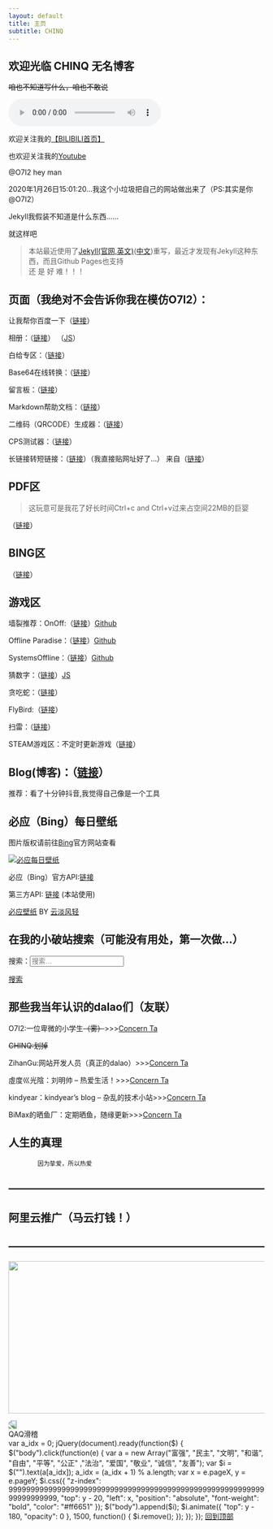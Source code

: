 ```yaml
---
layout: default
title: 主页
subtitle: CHINQ
---
```

## 欢迎光临   CHINQ 无名博客
<del>咱也不知道写什么，咱也不敢说</del><br>

<audio src="/assets/audio/123.mp3" controls="" __idm_id__="213856257"></audio>

欢迎关注我的<a href="https://space.bilibili.com/341532844">【BILIBILI首页】</a>


也欢迎关注我的<a href="https://www.youtube.com/channel/UCQzzMjMBa9Z3REpdIYaUa7g?view_as=subscriber" target="_blank">Youtube</a>
  
  
@O7I2 hey   man


2020年1月26日15:01:20...我这个小垃圾把自己的网站做出来了（PS:其实是你@O7I2）

Jekyll我假装不知道是什么东西......
 
 就这样吧

> 本站最近使用了<a href="https://jekyllrb.com/" target="_blank">Jekyll(官网,英文)</a>(<a href="https://jekyllcn.com" target="_blank">中文</a>)重写，最近才发现有Jekyll这种东西，而且Github Pages也支持<br /> 
>还 是 好 难！！！

## 页面（我绝对不会告诉你我在模仿O7I2）：

让我帮你百度一下（<a href="baiduso/so.html">链接</a>）

相册：（<a href="/img.html">链接</a>） （<a href="https://www.jb51.net/html5/704463.html">JS</a>）

白给专区：（<a href="/baigei.html">链接</a>）

Base64在线转换：（<a href="tools/base64.html">链接</a>）
 
留言板：（<a href="talk">链接</a>）
 
 Markdown帮助文档：（<a href="md">链接</a>）

二维码（QRCODE）生成器：（<a href="qrcode">链接</a>）

CPS测试器：（<a href="cps">链接</a>）

长链接转短链接：（<a href="https://nw5.cc">链接</a>）（我直接贴网址好了...） 来自（<a href="https://www.kindyear.cn">链接</a>）

## PDF区

>这玩意可是我花了好长时间Ctrl+c and Ctrl+v过来占空间22MB的巨婴<br>

（<a href="tools/pdf">链接</a>）

## BING区

（<a href="tools/bing">链接</a>）

## 游戏区

墙裂推荐：OnOff:（<a href="games/OnOff/index.html">链接</a>）<a href="https://github.com/starzonmyarmz/js13k-2018">Github</a>

Offline Paradise：（<a href="games/op/index.html">链接</a>）<a href="https://github.com/sirxemic/js13k-game">Github</a>

SystemsOffline：（<a href="games/SystemsOffline/index.html">链接</a>）<a href="https://github.com/eschatonic/SystemsOffline">Github</a>

猜数字：（<a href="games/caishuzi.html">链接</a>）<a href="http://www.codesc.net/jscss/3427.shtml">JS</a>

贪吃蛇：（<a href="games/snake.html">链接</a>）

FlyBird:（<a href="games/index.html">链接</a>）

扫雷：（<a href="saolei">链接</a>）

STEAM游戏区：不定时更新游戏（<a href="steam-games">链接</a>）

## Blog(博客)：（<a href="blog">链接</a>）

推荐：看了十分钟抖音,我觉得自己像是一个工具

## 必应（Bing）每日壁纸
图片版权请前往<a href="https://cn.bing.com" target="_blank">Bing</a>官方网站查看

<a href="https://open.saintic.com/api/bingPic/" target="_blank"><img src="https://open.saintic.com/api/bingPic/" alt="必应每日壁纸" title style></a>

必应（Bing）官方API:<a href="https://cn.bing.com/HPImageArchive.aspx?format=js&idx=0&n=1&mkt=zh-CN" target="_blank">链接</a>



第三方API: <a href="https://open.saintic.com/api/bingPic/" target="_blank">链接</a> (本站使用) <br>


<a href="https://bing.ioliu.cn/" target="_blank">必应壁纸</a>  BY  <a href="https://ioliu.cn/" target="_blank">云淡风轻</a>

## 在我的小破站搜索（可能没有用处，第一次做...）

<form role="search" method="get" class="search-form" action="https://chinqblog.github.io/">

<label>
<span class="screen-reader-text">
搜索：</span><input type="search" class="search-field" placeholder="搜索…" value name="s">
</label>

<a class="button" href="https://chinqblog.github.io" target="_blank">搜索</a>
</form>

## 那些我当年认识的dalao们（友联）

O7I2:一位卑微的小学生<del>（雾）</del>>>><a href="https://o7i2.github.io/" target="_blank">Concern Ta</a><br>

<del>CHINQ:划掉</del><br>

ZihanGu:网站开发人员（真正的dalao）>>><a href="https://zihangu.com" target="_blank">Concern Ta</a><br>

虛度巛光陰：刘明帅 – 热爱生活！>>><a href="https://lmshuai.com/" target="_blank">Concern Ta</a><br>

kindyear：kindyear’s blog – 杂乱的技术小站>>><a href="https://www.kindyear.cn/" target="_blank">Concern Ta</a><br>

BiMax的晒鱼厂：定期晒鱼，随缘更新>>><a href="https://www.bbimax.xyz/" target="_blank">Concern Ta</a><br>


##      人生的真理
            因为挚爱，所以热爱

## ————————————————————————

## 阿里云推广（马云打钱！）

## ————————————————————————

<a href="https://promotion.aliyun.com/ntms/act/qwbk.html?userCode=4wz5xqgf"><img class="alignnone size-full wp-image-195" src="https://zihangu.com/wp-content/uploads/2019/03/600x300.png" alt width="600" height="300"></a>

<div class="fill"><img style="transform: rotateY(180deg)" src="https://atlinker.cn/theme/funny.png">
<div class="cardA">
<div class="boxA translateA">
<div class="fillA">
<div id="nb" class="bubble">QAQ滑稽</div>
<script type="text/javascript">
    	/*7Core-CN - 网页鼠标点击特效（爱心）*/
        !function (e, t, a) {function r() {for (var e = 0; e < s.length; e++) s[e].alpha <= 0 ? (t.body.removeChild(s[e].el), s.splice(e, 1)) : (s[e].y--, s[e].scale += .004, s[e].alpha -= .013, s[e].el.style.cssText = "left:" + s[e].x + "px;top:" + s[e].y + "px;opacity:" + s[e].alpha + ";transform:scale(" + s[e].scale + "," + s[e].scale + ") rotate(45deg);background:" + s[e].color + ";z-index:99999");requestAnimationFrame(r)}function n() {var t = "function" == typeof e.onclick && e.onclick;e.onclick = function (e) {t && t(), o(e)}}function o(e) {var a = t.createElement("div");a.className = "heart", s.push({el: a,x: e.clientX - 5,y: e.clientY - 5,scale: 1,alpha: 1,color: c()}), t.body.appendChild(a)}function i(e) {var a = t.createElement("style");a.type = "text/css";try {a.appendChild(t.createTextNode(e))} catch (t) {a.styleSheet.cssText = e}t.getElementsByTagName("head")[0].appendChild(a)}function c() {return "rgb(" + ~~(255 * Math.random()) + "," + ~~(255 * Math.random()) + "," + ~~(255 * Math.random()) + ")"}var s = [];e.requestAnimationFrame = e.requestAnimationFrame || e.webkitRequestAnimationFrame || e.mozRequestAnimationFrame || e.oRequestAnimationFrame || e.msRequestAnimationFrame || function (e) {setTimeout(e, 1e3 / 60)}, i(".heart{width: 10px;height: 10px;position: fixed;background: #f00;transform: rotate(45deg);-webkit-transform: rotate(45deg);-moz-transform: rotate(45deg);}.heart:after,.heart:before{content: '';width: inherit;height: inherit;background: inherit;border-radius: 50%;-webkit-border-radius: 50%;-moz-border-radius: 50%;position: fixed;}.heart:after{top: -5px;}.heart:before{left: -5px;}"), n(), r()}(window, document);
</script>
var a_idx = 0;
jQuery(document).ready(function($) {
    $("body").click(function(e) {
var a = new Array("富强", "民主", "文明", "和谐", "自由", "平等", "公正" ,"法治", "爱国", "敬业", "诚信", "友善");
var $i = $("<span/>").text(a[a_idx]);
        a_idx = (a_idx + 1) % a.length;
var x = e.pageX,
        y = e.pageY;
        $i.css({
"z-index": 999999999999999999999999999999999999999999999999999999999999999999999,
"top": y - 20,
"left": x,
"position": "absolute",
"font-weight": "bold",
"color": "#ff6651"
        });
        $("body").append($i);
        $i.animate({
"top": y - 180,
"opacity": 0
        },
        1500,
function() {
            $i.remove();
        });
    });
});
<a class="button" href="javascript: scroll(0, 0)" target="_blank">回到顶部</a>